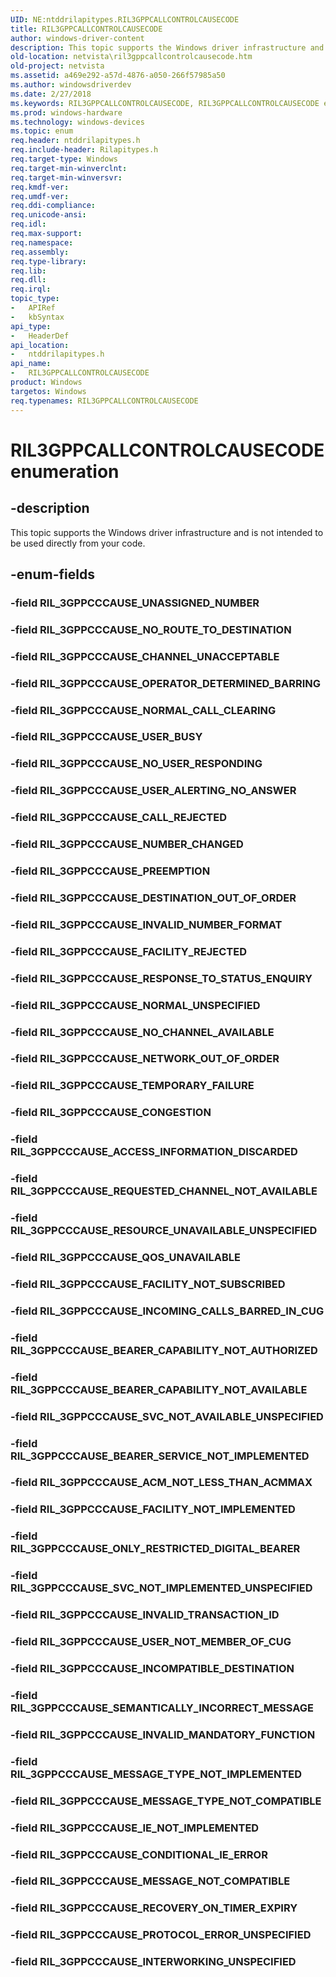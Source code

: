 ```yaml
---
UID: NE:ntddrilapitypes.RIL3GPPCALLCONTROLCAUSECODE
title: RIL3GPPCALLCONTROLCAUSECODE
author: windows-driver-content
description: This topic supports the Windows driver infrastructure and is not intended to be used directly from your code.
old-location: netvista\ril3gppcallcontrolcausecode.htm
old-project: netvista
ms.assetid: a469e292-a57d-4876-a050-266f57985a50
ms.author: windowsdriverdev
ms.date: 2/27/2018
ms.keywords: RIL3GPPCALLCONTROLCAUSECODE, RIL3GPPCALLCONTROLCAUSECODE enumeration [Network Drivers Starting with Windows Vista], RIL_3GPPCCCAUSE_ACCESS_INFORMATION_DISCARDED, RIL_3GPPCCCAUSE_ACM_NOT_LESS_THAN_ACMMAX, RIL_3GPPCCCAUSE_BEARER_CAPABILITY_NOT_AUTHORIZED, RIL_3GPPCCCAUSE_BEARER_CAPABILITY_NOT_AVAILABLE, RIL_3GPPCCCAUSE_BEARER_SERVICE_NOT_IMPLEMENTED, RIL_3GPPCCCAUSE_CALL_REJECTED, RIL_3GPPCCCAUSE_CHANNEL_UNACCEPTABLE, RIL_3GPPCCCAUSE_CONDITIONAL_IE_ERROR, RIL_3GPPCCCAUSE_CONGESTION, RIL_3GPPCCCAUSE_DESTINATION_OUT_OF_ORDER, RIL_3GPPCCCAUSE_FACILITY_NOT_IMPLEMENTED, RIL_3GPPCCCAUSE_FACILITY_NOT_SUBSCRIBED, RIL_3GPPCCCAUSE_FACILITY_REJECTED, RIL_3GPPCCCAUSE_IE_NOT_IMPLEMENTED, RIL_3GPPCCCAUSE_INCOMING_CALLS_BARRED_IN_CUG, RIL_3GPPCCCAUSE_INCOMPATIBLE_DESTINATION, RIL_3GPPCCCAUSE_INTERWORKING_UNSPECIFIED, RIL_3GPPCCCAUSE_INVALID_MANDATORY_FUNCTION, RIL_3GPPCCCAUSE_INVALID_NUMBER_FORMAT, RIL_3GPPCCCAUSE_INVALID_TRANSACTION_ID, RIL_3GPPCCCAUSE_MESSAGE_NOT_COMPATIBLE, RIL_3GPPCCCAUSE_MESSAGE_TYPE_NOT_COMPATIBLE, RIL_3GPPCCCAUSE_MESSAGE_TYPE_NOT_IMPLEMENTED, RIL_3GPPCCCAUSE_NETWORK_OUT_OF_ORDER, RIL_3GPPCCCAUSE_NORMAL_CALL_CLEARING, RIL_3GPPCCCAUSE_NORMAL_UNSPECIFIED, RIL_3GPPCCCAUSE_NO_CHANNEL_AVAILABLE, RIL_3GPPCCCAUSE_NO_ROUTE_TO_DESTINATION, RIL_3GPPCCCAUSE_NO_USER_RESPONDING, RIL_3GPPCCCAUSE_NUMBER_CHANGED, RIL_3GPPCCCAUSE_ONLY_RESTRICTED_DIGITAL_BEARER, RIL_3GPPCCCAUSE_OPERATOR_DETERMINED_BARRING, RIL_3GPPCCCAUSE_PREEMPTION, RIL_3GPPCCCAUSE_PROTOCOL_ERROR_UNSPECIFIED, RIL_3GPPCCCAUSE_QOS_UNAVAILABLE, RIL_3GPPCCCAUSE_RECOVERY_ON_TIMER_EXPIRY, RIL_3GPPCCCAUSE_REQUESTED_CHANNEL_NOT_AVAILABLE, RIL_3GPPCCCAUSE_RESOURCE_UNAVAILABLE_UNSPECIFIED, RIL_3GPPCCCAUSE_RESPONSE_TO_STATUS_ENQUIRY, RIL_3GPPCCCAUSE_SEMANTICALLY_INCORRECT_MESSAGE, RIL_3GPPCCCAUSE_SVC_NOT_AVAILABLE_UNSPECIFIED, RIL_3GPPCCCAUSE_SVC_NOT_IMPLEMENTED_UNSPECIFIED, RIL_3GPPCCCAUSE_TEMPORARY_FAILURE, RIL_3GPPCCCAUSE_USER_ALERTING_NO_ANSWER, RIL_3GPPCCCAUSE_USER_BUSY, RIL_3GPPCCCAUSE_USER_NOT_MEMBER_OF_CUG, netvista.ril3gppcallcontrolcausecode, ntddrilapitypes/RIL3GPPCALLCONTROLCAUSECODE, ntddrilapitypes/RIL_3GPPCCCAUSE_ACCESS_INFORMATION_DISCARDED, ntddrilapitypes/RIL_3GPPCCCAUSE_ACM_NOT_LESS_THAN_ACMMAX, ntddrilapitypes/RIL_3GPPCCCAUSE_BEARER_CAPABILITY_NOT_AUTHORIZED, ntddrilapitypes/RIL_3GPPCCCAUSE_BEARER_CAPABILITY_NOT_AVAILABLE, ntddrilapitypes/RIL_3GPPCCCAUSE_BEARER_SERVICE_NOT_IMPLEMENTED, ntddrilapitypes/RIL_3GPPCCCAUSE_CALL_REJECTED, ntddrilapitypes/RIL_3GPPCCCAUSE_CHANNEL_UNACCEPTABLE, ntddrilapitypes/RIL_3GPPCCCAUSE_CONDITIONAL_IE_ERROR, ntddrilapitypes/RIL_3GPPCCCAUSE_CONGESTION, ntddrilapitypes/RIL_3GPPCCCAUSE_DESTINATION_OUT_OF_ORDER, ntddrilapitypes/RIL_3GPPCCCAUSE_FACILITY_NOT_IMPLEMENTED, ntddrilapitypes/RIL_3GPPCCCAUSE_FACILITY_NOT_SUBSCRIBED, ntddrilapitypes/RIL_3GPPCCCAUSE_FACILITY_REJECTED, ntddrilapitypes/RIL_3GPPCCCAUSE_IE_NOT_IMPLEMENTED, ntddrilapitypes/RIL_3GPPCCCAUSE_INCOMING_CALLS_BARRED_IN_CUG, ntddrilapitypes/RIL_3GPPCCCAUSE_INCOMPATIBLE_DESTINATION, ntddrilapitypes/RIL_3GPPCCCAUSE_INTERWORKING_UNSPECIFIED, ntddrilapitypes/RIL_3GPPCCCAUSE_INVALID_MANDATORY_FUNCTION, ntddrilapitypes/RIL_3GPPCCCAUSE_INVALID_NUMBER_FORMAT, ntddrilapitypes/RIL_3GPPCCCAUSE_INVALID_TRANSACTION_ID, ntddrilapitypes/RIL_3GPPCCCAUSE_MESSAGE_NOT_COMPATIBLE, ntddrilapitypes/RIL_3GPPCCCAUSE_MESSAGE_TYPE_NOT_COMPATIBLE, ntddrilapitypes/RIL_3GPPCCCAUSE_MESSAGE_TYPE_NOT_IMPLEMENTED, ntddrilapitypes/RIL_3GPPCCCAUSE_NETWORK_OUT_OF_ORDER, ntddrilapitypes/RIL_3GPPCCCAUSE_NORMAL_CALL_CLEARING, ntddrilapitypes/RIL_3GPPCCCAUSE_NORMAL_UNSPECIFIED, ntddrilapitypes/RIL_3GPPCCCAUSE_NO_CHANNEL_AVAILABLE, ntddrilapitypes/RIL_3GPPCCCAUSE_NO_ROUTE_TO_DESTINATION, ntddrilapitypes/RIL_3GPPCCCAUSE_NO_USER_RESPONDING, ntddrilapitypes/RIL_3GPPCCCAUSE_NUMBER_CHANGED, ntddrilapitypes/RIL_3GPPCCCAUSE_ONLY_RESTRICTED_DIGITAL_BEARER, ntddrilapitypes/RIL_3GPPCCCAUSE_OPERATOR_DETERMINED_BARRING, ntddrilapitypes/RIL_3GPPCCCAUSE_PREEMPTION, ntddrilapitypes/RIL_3GPPCCCAUSE_PROTOCOL_ERROR_UNSPECIFIED, ntddrilapitypes/RIL_3GPPCCCAUSE_QOS_UNAVAILABLE, ntddrilapitypes/RIL_3GPPCCCAUSE_RECOVERY_ON_TIMER_EXPIRY, ntddrilapitypes/RIL_3GPPCCCAUSE_REQUESTED_CHANNEL_NOT_AVAILABLE, ntddrilapitypes/RIL_3GPPCCCAUSE_RESOURCE_UNAVAILABLE_UNSPECIFIED, ntddrilapitypes/RIL_3GPPCCCAUSE_RESPONSE_TO_STATUS_ENQUIRY, ntddrilapitypes/RIL_3GPPCCCAUSE_SEMANTICALLY_INCORRECT_MESSAGE, ntddrilapitypes/RIL_3GPPCCCAUSE_SVC_NOT_AVAILABLE_UNSPECIFIED, ntddrilapitypes/RIL_3GPPCCCAUSE_SVC_NOT_IMPLEMENTED_UNSPECIFIED, ntddrilapitypes/RIL_3GPPCCCAUSE_TEMPORARY_FAILURE, ntddrilapitypes/RIL_3GPPCCCAUSE_USER_ALERTING_NO_ANSWER, ntddrilapitypes/RIL_3GPPCCCAUSE_USER_BUSY, ntddrilapitypes/RIL_3GPPCCCAUSE_USER_NOT_MEMBER_OF_CUG
ms.prod: windows-hardware
ms.technology: windows-devices
ms.topic: enum
req.header: ntddrilapitypes.h
req.include-header: Rilapitypes.h
req.target-type: Windows
req.target-min-winverclnt: 
req.target-min-winversvr: 
req.kmdf-ver: 
req.umdf-ver: 
req.ddi-compliance: 
req.unicode-ansi: 
req.idl: 
req.max-support: 
req.namespace: 
req.assembly: 
req.type-library: 
req.lib: 
req.dll: 
req.irql: 
topic_type:
-	APIRef
-	kbSyntax
api_type:
-	HeaderDef
api_location:
-	ntddrilapitypes.h
api_name:
-	RIL3GPPCALLCONTROLCAUSECODE
product: Windows
targetos: Windows
req.typenames: RIL3GPPCALLCONTROLCAUSECODE
---
```


# RIL3GPPCALLCONTROLCAUSECODE enumeration


## -description


This topic supports the Windows driver infrastructure and is not intended to be used directly from your code.


## -enum-fields




### -field RIL_3GPPCCCAUSE_UNASSIGNED_NUMBER


### -field RIL_3GPPCCCAUSE_NO_ROUTE_TO_DESTINATION


### -field RIL_3GPPCCCAUSE_CHANNEL_UNACCEPTABLE


### -field RIL_3GPPCCCAUSE_OPERATOR_DETERMINED_BARRING


### -field RIL_3GPPCCCAUSE_NORMAL_CALL_CLEARING


### -field RIL_3GPPCCCAUSE_USER_BUSY


### -field RIL_3GPPCCCAUSE_NO_USER_RESPONDING


### -field RIL_3GPPCCCAUSE_USER_ALERTING_NO_ANSWER


### -field RIL_3GPPCCCAUSE_CALL_REJECTED


### -field RIL_3GPPCCCAUSE_NUMBER_CHANGED


### -field RIL_3GPPCCCAUSE_PREEMPTION


### -field RIL_3GPPCCCAUSE_DESTINATION_OUT_OF_ORDER


### -field RIL_3GPPCCCAUSE_INVALID_NUMBER_FORMAT


### -field RIL_3GPPCCCAUSE_FACILITY_REJECTED


### -field RIL_3GPPCCCAUSE_RESPONSE_TO_STATUS_ENQUIRY


### -field RIL_3GPPCCCAUSE_NORMAL_UNSPECIFIED


### -field RIL_3GPPCCCAUSE_NO_CHANNEL_AVAILABLE


### -field RIL_3GPPCCCAUSE_NETWORK_OUT_OF_ORDER


### -field RIL_3GPPCCCAUSE_TEMPORARY_FAILURE


### -field RIL_3GPPCCCAUSE_CONGESTION


### -field RIL_3GPPCCCAUSE_ACCESS_INFORMATION_DISCARDED


### -field RIL_3GPPCCCAUSE_REQUESTED_CHANNEL_NOT_AVAILABLE


### -field RIL_3GPPCCCAUSE_RESOURCE_UNAVAILABLE_UNSPECIFIED


### -field RIL_3GPPCCCAUSE_QOS_UNAVAILABLE


### -field RIL_3GPPCCCAUSE_FACILITY_NOT_SUBSCRIBED


### -field RIL_3GPPCCCAUSE_INCOMING_CALLS_BARRED_IN_CUG


### -field RIL_3GPPCCCAUSE_BEARER_CAPABILITY_NOT_AUTHORIZED


### -field RIL_3GPPCCCAUSE_BEARER_CAPABILITY_NOT_AVAILABLE


### -field RIL_3GPPCCCAUSE_SVC_NOT_AVAILABLE_UNSPECIFIED


### -field RIL_3GPPCCCAUSE_BEARER_SERVICE_NOT_IMPLEMENTED


### -field RIL_3GPPCCCAUSE_ACM_NOT_LESS_THAN_ACMMAX


### -field RIL_3GPPCCCAUSE_FACILITY_NOT_IMPLEMENTED


### -field RIL_3GPPCCCAUSE_ONLY_RESTRICTED_DIGITAL_BEARER


### -field RIL_3GPPCCCAUSE_SVC_NOT_IMPLEMENTED_UNSPECIFIED


### -field RIL_3GPPCCCAUSE_INVALID_TRANSACTION_ID


### -field RIL_3GPPCCCAUSE_USER_NOT_MEMBER_OF_CUG


### -field RIL_3GPPCCCAUSE_INCOMPATIBLE_DESTINATION


### -field RIL_3GPPCCCAUSE_SEMANTICALLY_INCORRECT_MESSAGE


### -field RIL_3GPPCCCAUSE_INVALID_MANDATORY_FUNCTION


### -field RIL_3GPPCCCAUSE_MESSAGE_TYPE_NOT_IMPLEMENTED


### -field RIL_3GPPCCCAUSE_MESSAGE_TYPE_NOT_COMPATIBLE


### -field RIL_3GPPCCCAUSE_IE_NOT_IMPLEMENTED


### -field RIL_3GPPCCCAUSE_CONDITIONAL_IE_ERROR


### -field RIL_3GPPCCCAUSE_MESSAGE_NOT_COMPATIBLE


### -field RIL_3GPPCCCAUSE_RECOVERY_ON_TIMER_EXPIRY


### -field RIL_3GPPCCCAUSE_PROTOCOL_ERROR_UNSPECIFIED


### -field RIL_3GPPCCCAUSE_INTERWORKING_UNSPECIFIED

